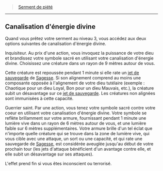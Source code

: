 ﻿---
!GenericItem
Name: Canalisation d'énergie divine
Id: paladin_piety_hd.md#canalisation-dénergie-divine
ParentLink: paladin_piety_hd.md#serment-de-piété
ParentName: Serment de piété
NameLevel: 2
Attributes:
  Name: Canalisation d'énergie divine
  Markdown: >+
    ## <!--Name-->Canalisation d'énergie divine<!--/Name-->


    Quand vous prêtez votre serment au niveau 3, vous accédez aux deux options suivantes de canalisation d'énergie divine.


    Inquisiteur. Au prix d'une action, vous invoquez la puissance de votre dieu et brandissez votre symbole sacré en utilisant votre canalisation d'énergie divine. Choisissez une créature dans un rayon de 9 mètres autour de vous.


    Cette créature est repoussée pendant 1 minute si elle rate un [jet de sauvegarde](hd_abilities_jets_de_sauvegarde.md) de [Sagesse](hd_abilities_wisdom.md). Si son alignement comprend au moins une composante opposée à l'alignement de votre dieu tutélaire (exemple : Chaotique pour un dieu Loyal, Bon pour un dieu Mauvais, etc.), la créature subit un désavantage sur ce [jet de sauvegarde](hd_abilities_jets_de_sauvegarde.md). Les créatures non alignées sont immunisées à cette capacité.


    Guerrier saint. Par une action, vous tenez votre symbole sacré contre votre coeur en utilisant votre canalisation d'énergie divine. Votre symbole se reflète brillamment sur votre armure, fournissant pendant 1 minute une lumière vive dans un rayon de 6 mètres autour de vous, et une lumière faible sur 6 mètres supplémentaires. Votre armure brille d'un tel éclat que n'importe quelle créature qui se trouve dans la zone de lumière vive, qui vous cible avec une attaque, un sort ou une capacité, et qui rate une sauvegarde de [Sagesse](hd_abilities_wisdom.md), est considérée aveuglée jusqu'au début de votre prochain tour (les jets d'attaque bénéficient d'un avantage contre elle, et elle subit un désavantage sur ses attaques).


    L'effet prend fin si vous êtes inconscient ou terrorisé.

AttributesDictionary: >+
  Name: Canalisation d'énergie divine

  Markdown: >+

    ## <!--Name-->Canalisation d'énergie divine<!--/Name-->





    Quand vous prêtez votre serment au niveau 3, vous accédez aux deux options suivantes de canalisation d'énergie divine.





    Inquisiteur. Au prix d'une action, vous invoquez la puissance de votre dieu et brandissez votre symbole sacré en utilisant votre canalisation d'énergie divine. Choisissez une créature dans un rayon de 9 mètres autour de vous.





    Cette créature est repoussée pendant 1 minute si elle rate un [jet de sauvegarde](hd_abilities_jets_de_sauvegarde.md) de [Sagesse](hd_abilities_wisdom.md). Si son alignement comprend au moins une composante opposée à l'alignement de votre dieu tutélaire (exemple : Chaotique pour un dieu Loyal, Bon pour un dieu Mauvais, etc.), la créature subit un désavantage sur ce [jet de sauvegarde](hd_abilities_jets_de_sauvegarde.md). Les créatures non alignées sont immunisées à cette capacité.





    Guerrier saint. Par une action, vous tenez votre symbole sacré contre votre coeur en utilisant votre canalisation d'énergie divine. Votre symbole se reflète brillamment sur votre armure, fournissant pendant 1 minute une lumière vive dans un rayon de 6 mètres autour de vous, et une lumière faible sur 6 mètres supplémentaires. Votre armure brille d'un tel éclat que n'importe quelle créature qui se trouve dans la zone de lumière vive, qui vous cible avec une attaque, un sort ou une capacité, et qui rate une sauvegarde de [Sagesse](hd_abilities_wisdom.md), est considérée aveuglée jusqu'au début de votre prochain tour (les jets d'attaque bénéficient d'un avantage contre elle, et elle subit un désavantage sur ses attaques).





    L'effet prend fin si vous êtes inconscient ou terrorisé.



---
> [Serment de piété](hd_paladin_piety.md)

---

## Canalisation d'énergie divine

Quand vous prêtez votre serment au niveau 3, vous accédez aux deux options suivantes de canalisation d'énergie divine.

Inquisiteur. Au prix d'une action, vous invoquez la puissance de votre dieu et brandissez votre symbole sacré en utilisant votre canalisation d'énergie divine. Choisissez une créature dans un rayon de 9 mètres autour de vous.

Cette créature est repoussée pendant 1 minute si elle rate un [jet de sauvegarde](hd_abilities_jets_de_sauvegarde.md) de [Sagesse](hd_abilities_wisdom.md). Si son alignement comprend au moins une composante opposée à l'alignement de votre dieu tutélaire (exemple : Chaotique pour un dieu Loyal, Bon pour un dieu Mauvais, etc.), la créature subit un désavantage sur ce [jet de sauvegarde](hd_abilities_jets_de_sauvegarde.md). Les créatures non alignées sont immunisées à cette capacité.

Guerrier saint. Par une action, vous tenez votre symbole sacré contre votre coeur en utilisant votre canalisation d'énergie divine. Votre symbole se reflète brillamment sur votre armure, fournissant pendant 1 minute une lumière vive dans un rayon de 6 mètres autour de vous, et une lumière faible sur 6 mètres supplémentaires. Votre armure brille d'un tel éclat que n'importe quelle créature qui se trouve dans la zone de lumière vive, qui vous cible avec une attaque, un sort ou une capacité, et qui rate une sauvegarde de [Sagesse](hd_abilities_wisdom.md), est considérée aveuglée jusqu'au début de votre prochain tour (les jets d'attaque bénéficient d'un avantage contre elle, et elle subit un désavantage sur ses attaques).

L'effet prend fin si vous êtes inconscient ou terrorisé.

